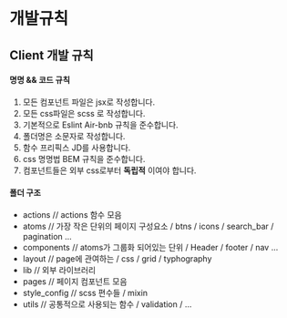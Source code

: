 개발규칙
=============


## Client 개발 규칙 

#### 명명 && 코드 규칙
1. 모든 컴포넌트 파일은 jsx로 작성합니다. 
2. 모든 css파일은 scss 로 작성합니다.
3. 기본적으로 Eslint Air-bnb 규칙을 준수합니다.
4. 폴더명은 소문자로 작성합니다.
5. 함수 프리픽스 JD를 사용합니다.
6. css 명명법 BEM 규칙을 준수합니다. 
7. 컴포넌트들은 외부 css로부터 **독립적** 이여야 합니다.

#### 폴더 구조

* actions  // actions 함수 모음
* atoms // 가장 작은 단위의 페이지 구성요소 / btns / icons / search_bar / pagination ...  
* components // atoms가 그룹화 되어있는 단위 / Header / footer / nav  ...
* layout // page에 관여하는 / css / grid / typhography 
* lib // 외부 라이브러리
* pages // 페이지 컴포넌트 모음 
* style_config // scss 편수들 / mixin  
* utils // 공통적으로 사용되는 함수 / validation / ...

